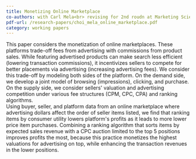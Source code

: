 ```yaml
---
title: Monetizing Online Marketplace
co-authors: with Carl Mela<br> revising for 2nd roudn at Marketing Science
pdf-url: /research-papers/choi_mela_online_marketplace.pdf
category: working papers
---
```


This paper considers the monetization of online marketplaces. These platforms trade-off fees from advertising with commissions from product sales. While featuring advertised products can make search less efficient (lowering transaction commissions), it incentivizes sellers to compete for better placements via advertising (increasing advertising fees). We consider this trade-off by modeling both sides of the platform. On the demand side, we develop a joint model of browsing (impressions), clicking, and purchase. On the supply side, we consider sellers' valuation and advertising competition under various fee structures (CPM, CPC, CPA) and ranking algorithms.<br>
Using buyer, seller, and platform data from an online marketplace where advertising dollars affect the order of seller items listed, we find that ranking items by consumer utility lowers platform's profits as it leads to more lower price item purchases. Combining a ranking algorithm that sorts items by expected sales revenue with a CPC auction limited to the top 5 positions improves profits the most, because this practice monetizes the highest valuations for advertising on top, while enhancing the transaction revenues in the lower positions.


